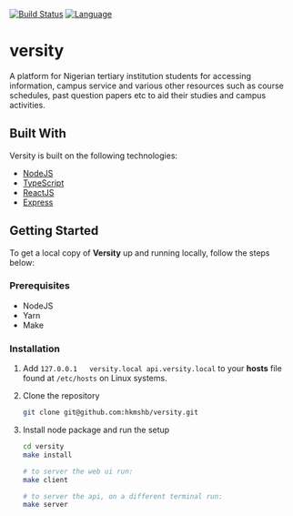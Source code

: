<!-- PROJECT SHIELDS -->
[![Build Status][build-shield]]()
[![Language][language-shield]](language-url)

# versity

A platform for Nigerian tertiary institution students for accessing information, campus service and various other resources such as course schedules, past question papers etc to aid their studies and campus activities.

## Built With

Versity is built on the following technologies:
- [NodeJS](https://node)
- [TypeScript](language-url)
- [ReactJS](https://reactjs.org)
- [Express](https://expressjs.org)

## Getting Started

To get a local copy of **Versity** up and running locally, follow the steps below:

### Prerequisites

- NodeJS
- Yarn
- Make

### Installation

1. Add `127.0.0.1   versity.local api.versity.local` to your **hosts** file found at `/etc/hosts` on Linux systems.
2. Clone the repository

    ```sh
    git clone git@github.com:hkmshb/versity.git
    ```

3. Install node package and run the setup

    ```sh
    cd versity
    make install

    # to server the web ui run:
    make client

    # to server the api, on a different terminal run:
    make server
    ```

<!-- MARKDOWN LINKS & IMAGES -->
[build-shield]: https://img.shields.io/badge/build-passing-success.svg?style=flat-square
[language-shield]: https://img.shields.io/badge/language-typescript-teal.svg
[language-url]: https://www.typescriptlang.org/
